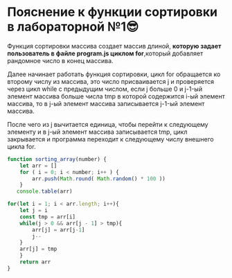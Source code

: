 # **Пояснение к функции сортировки в лабораторной №1**:sunglasses:

Функция сортировки массива создает массив длиной, **которую задает пользователь в файле program.js циклом for**,который добавляет рандомное число в конец массива. 

Далее начинает работать функция сортировки, цикл for обращается ко второму числу из массива, это число присваивается j и проверяется через цикл while с предыдущим числом, если j больше 0 и j-1-ый элемент массива больше числа tmp в которой содержится i-ый элемент массива, то в j-ый элемент массива записывается j-1-ый элемент массива. 

После чего из j вычитается единица, чтобы перейти к следующему элементу и в j-ый элемент массива записывается tmp, цикл закрывается и программа переходит к следующему числу внешнего цикла for.  

```js
function sorting_array(number) {
    let arr = []
    for ( i = 0; i < number; i++ ) {
        arr.push(Math.round( Math.random() * 100 ))
    }
   console.table(arr) 

for(let i = 1; i < arr.length; i++){
    let j = i
    const tmp = arr[i]
    while(j > 0 && arr[j - 1] > tmp){
        arr[j] = arr[j-1]
        j--
    }
    arr[j] = tmp
    }
    return arr
}
```
